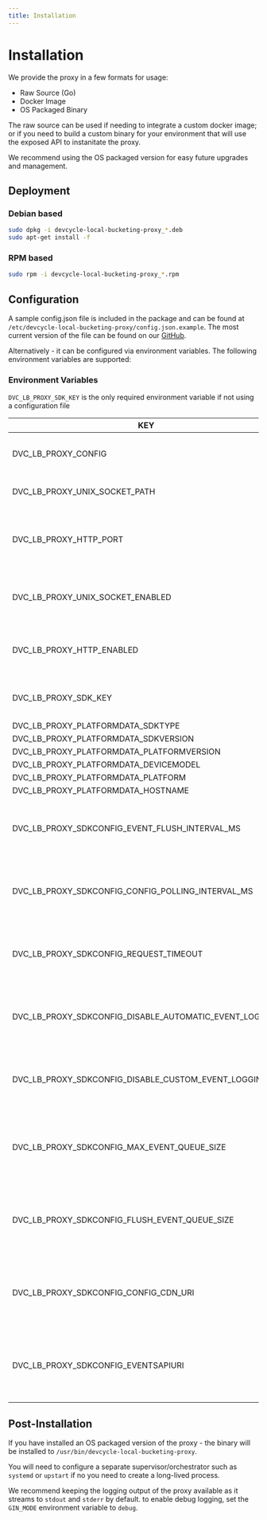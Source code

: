 ```yaml
---
title: Installation 
---
```


# Installation

We provide the proxy in a few formats for usage:

- Raw Source (Go)
- Docker Image
- OS Packaged Binary

The raw source can be used if needing to integrate a custom docker image; or if you need to build a custom binary for
your environment that will use the exposed API to instanitate the proxy.

We recommend using the OS packaged version for easy future upgrades and management.

## Deployment

### Debian based

```bash
sudo dpkg -i devcycle-local-bucketing-proxy_*.deb
sudo apt-get install -f
```

### RPM based

```bash
sudo rpm -i devcycle-local-bucketing-proxy_*.rpm
```

## Configuration

A sample config.json file is included in the package and can be found
at `/etc/devcycle-local-bucketing-proxy/config.json.example`. The most current
version of the file can be found on
our [GitHub](https://github.com/DevCycleHQ/local-bucketing-proxy/blob/main/config.json.example).

Alternatively - it can be configured via environment variables. The following environment variables are supported:

### Environment Variables

`DVC_LB_PROXY_SDK_KEY` is the only required environment variable if not using a configuration file 

| KEY                                                    | TYPE          | DEFAULT | DESCRIPTION                                                                     |
|--------------------------------------------------------|---------------|---------|---------------------------------------------------------------------------------|
| DVC_LB_PROXY_CONFIG                                    | String        |         | The path to a JSON configuration file.                                          |
| DVC_LB_PROXY_UNIX_SOCKET_PATH                          | String        |         | The path to the Unix socket.                                                    |
| DVC_LB_PROXY_HTTP_PORT                                 | Integer       | 8080    | The port to listen on for HTTP requests. Defaults to 8080.                      |
| DVC_LB_PROXY_UNIX_SOCKET_ENABLED                       | True or False | false   | Whether to enable the Unix socket. Defaults to false.                           |
| DVC_LB_PROXY_HTTP_ENABLED                              | True or False | true    | Whether to enable the HTTP server. Defaults to true.                            |
| DVC_LB_PROXY_SDK_KEY                                   | String        |         | The Server SDK key to use for this instance.                                    |
| DVC_LB_PROXY_PLATFORMDATA_SDKTYPE                      | String        |         |                                                                                 |
| DVC_LB_PROXY_PLATFORMDATA_SDKVERSION                   | String        |         |                                                                                 |
| DVC_LB_PROXY_PLATFORMDATA_PLATFORMVERSION              | String        |         |                                                                                 |
| DVC_LB_PROXY_PLATFORMDATA_DEVICEMODEL                  | String        |         |                                                                                 |
| DVC_LB_PROXY_PLATFORMDATA_PLATFORM                     | String        |         |                                                                                 |
| DVC_LB_PROXY_PLATFORMDATA_HOSTNAME                     | String        |         |                                                                                 |
| DVC_LB_PROXY_SDKCONFIG_EVENT_FLUSH_INTERVAL_MS         | Duration      |         | The interval at which events are flushed to the events api in milliseconds.     |
| DVC_LB_PROXY_SDKCONFIG_CONFIG_POLLING_INTERVAL_MS      | Duration      |         | The interval at which the SDK polls the config CDN for updates in milliseconds. |
| DVC_LB_PROXY_SDKCONFIG_REQUEST_TIMEOUT                 | Duration      |         | The timeout for requests to the config CDN and events API in milliseconds.      |
| DVC_LB_PROXY_SDKCONFIG_DISABLE_AUTOMATIC_EVENT_LOGGING | True or False | false   | Whether to disable automatic event logging. Defaults to false.                  |
| DVC_LB_PROXY_SDKCONFIG_DISABLE_CUSTOM_EVENT_LOGGING    | True or False | false   | Whether to disable custom event logging. Defaults to false.                     |
| DVC_LB_PROXY_SDKCONFIG_MAX_EVENT_QUEUE_SIZE            | Integer       |         | The maximum number of events to be in the queue before dropping events.         |
| DVC_LB_PROXY_SDKCONFIG_FLUSH_EVENT_QUEUE_SIZE          | Integer       |         | The minimum number of events to be in the queue before flushing events.         |
| DVC_LB_PROXY_SDKCONFIG_CONFIG_CDN_URI                  | String        |         | The URI of the Config CDN - leave unspecified if not needing an outbound proxy. |
| DVC_LB_PROXY_SDKCONFIG_EVENTSAPIURI                    | String        |         | The URI of the Events API - leave unspecified if not needing an outbound proxy. |

## Post-Installation

If you have installed an OS packaged version of the proxy - the binary will be installed
to `/usr/bin/devcycle-local-bucketing-proxy`.

You will need to configure a separate supervisor/orchestrator such as `systemd` or `upstart` if no you need to create a
long-lived process.

We recommend keeping the logging output of the proxy available as it streams to `stdout` and `stderr` by default.
to enable debug logging, set the `GIN_MODE` environment variable to `debug`.